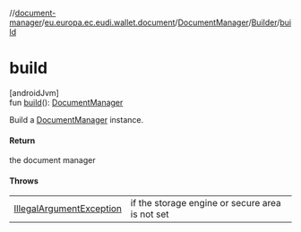 //[document-manager](../../../../index.md)/[eu.europa.ec.eudi.wallet.document](../../index.md)/[DocumentManager](../index.md)/[Builder](index.md)/[build](build.md)

# build

[androidJvm]\
fun [build](build.md)(): [DocumentManager](../index.md)

Build a [DocumentManager](../index.md) instance.

#### Return

the document manager

#### Throws

| | |
|---|---|
| [IllegalArgumentException](https://kotlinlang.org/api/latest/jvm/stdlib/kotlin/-illegal-argument-exception/index.html) | if the storage engine or secure area is not set |
